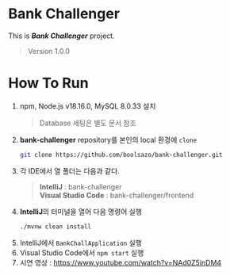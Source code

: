 # Bank Challenger

This is ***Bank Challenger*** project.
> Version 1.0.0

# How To Run

1. npm, Node.js v18.16.0, MySQL 8.0.33 설치
   > Database 세팅은 별도 문서 참조
2. **bank-challenger** repository를 본인의 local 환경에 `clone`
    ```bash
    git clone https://github.com/boolsazo/bank-challenger.git
    ```
3. 각 IDE에서 열 폴더는 다음과 같다.
   > **IntelliJ** : bank-challenger  
   **Visual Studio Code** : bank-challenger/frontend
4. **IntelliJ**의 터미널을 열어 다음 명령어 실행
    ```bash
    ./mvnw clean install
    ```
5. IntelliJ에서 `BankChallApplication` 실행
6. Visual Studio Code에서 `npm start` 실행
7. 시연 영상 : https://www.youtube.com/watch?v=NAd0Z5inDM4
